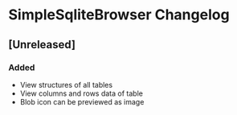 <!-- Keep a Changelog guide -> https://keepachangelog.com -->

# SimpleSqliteBrowser Changelog

## [Unreleased]
### Added
- View structures of all tables
- View columns and rows data of table
- Blob icon can be previewed as image
